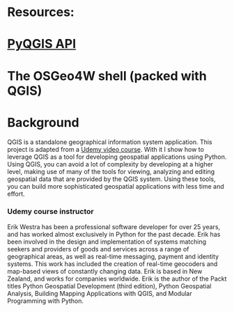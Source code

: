 # Resources:
# [PyQGIS API](https://qgis.org/pyqgis/3.4/)
# The OSGeo4W shell (packed with QGIS)

# Background

QGIS is a standalone geographical information system application. This project is adapted from a [Udemy video course](https://www.udemy.com/course/introduction-to-qgis-python-programming/learn/lecture/6184170). With it I show how to leverage QGIS as a tool for developing geospatial applications using Python. Using QGIS, you can avoid a lot of complexity by developing at a higher level, making use of many of the tools for viewing, analyzing and editing geospatial data that are provided by the QGIS system. Using these tools, you can build more sophisticated geospatial applications with less time and effort.

### Udemy course instructor

Erik Westra has been a professional software developer for over 25 years, and has worked almost exclusively in Python for the past decade. Erik has been involved in the design and implementation of systems matching seekers and providers of goods and services across a range of geographical areas, as well as real-time messaging, payment and identity systems. This work has included the creation of real-time geocoders and map-based views of constantly changing data. Erik is based in New Zealand, and works for companies worldwide. Erik is the author of the Packt titles Python Geospatial Development (third edition), Python Geospatial Analysis, Building Mapping Applications with QGIS, and Modular Programming with Python.
